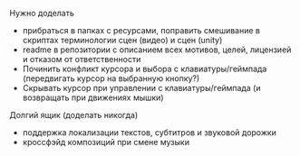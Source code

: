 Нужно доделать

* прибраться в папках с ресурсами, поправить смешивание в скриптах терминологии сцен (видео) и сцен (unity)
* readme в репозитории с описанием всех мотивов, целей, лицензией и отказом от ответственности
* Починить конфликт курсора и выбора с клавиатуры/геймпада (передвигать курсор на выбранную кнопку?)
* Скрывать курсор при управлении с клавиатуры/геймпада (и возвращать при движениях мышки)

Долгий ящик (доделать никогда)

* поддержка локализации текстов, субтитров и звуковой дорожки
* кроссфэйд композиций при смене музыки